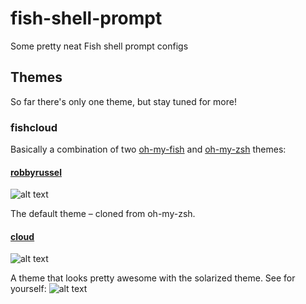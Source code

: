 # fish-shell-prompt
Some pretty neat Fish shell prompt configs

## Themes
So far there's only one theme, but stay tuned for more!
### fishcloud
Basically a combination of two [oh-my-fish](https://github.com/oh-my-fish/oh-my-fish) and [oh-my-zsh](https://github.com/robbyrussell/oh-my-zsh) themes: 
#### [robbyrussel](https://github.com/oh-my-fish/theme-robbyrussell)

![alt text](https://camo.githubusercontent.com/7772c25ed16b951fda58598713a55c7df5d04750/68747470733a2f2f6261636875652e6769746875622e696f2f6f682d6d792d666973682f696d616765732f726f62627972757373656c6c2d73637265656e73686f742e706e67 "Robbyrussell theme")

The default theme – cloned from oh-my-zsh.

#### [cloud](https://github.com/robbyrussell/oh-my-zsh/wiki/themes/#cloud)

![alt text](https://cloud.githubusercontent.com/assets/2618447/6316723/51b24944-ba00-11e4-8dcb-cb09a198523e.png "Cloud Theme")

A theme that looks pretty awesome with the solarized theme. See for yourself:
![alt text]()

